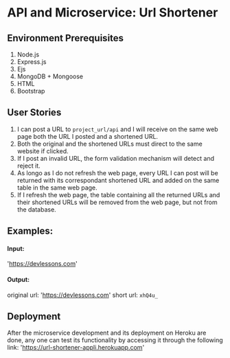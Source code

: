 # API and Microservice: Url Shortener

## Environment Prerequisites
1. Node.js
2. Express.js
3. Ejs
4. MongoDB + Mongoose
5. HTML
6. Bootstrap

## User Stories
1. I can post a URL to `project_url/api` and I will receive on the same web page both the URL I posted and a shortened URL. 
2. Both the original and the shortened URLs must direct to the same website if clicked.
3. If I post an invalid URL, the form validation mechanism will detect and reject it.
4. As longo as I do not refresh the web page, every URL I can post will be returned with its correspondant shortened URL and added on the same table in the same web page.
5. If I refresh the web page, the table containing all the returned URLs and their shortened URLs will be removed from the web page, but not from the database.

## Examples:
#### Input: 
'https://devlessons.com'
#### Output:
original url: 'https://devlessons.com'  short url: `xhQ4u_`

## Deployment
After the microservice development and its deployment on Heroku are done, any one can test its functionality
by accessing it through the following link: 'https://url-shortener-appli.herokuapp.com'
